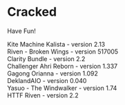 # Cracked
Have Fun!

Kite Machine Kalista - version 2.13  
Riven - Broken Wings - version 517005  
Clarity Bundle - version 2.2  
Challenger Ahri Reborn - version 1.337  
Gagong Orianna - version 1.092  
DeklandAIO - version 0.040  
Yasuo - The Windwalker - version 1.74  
HTTF Riven - version 2.2